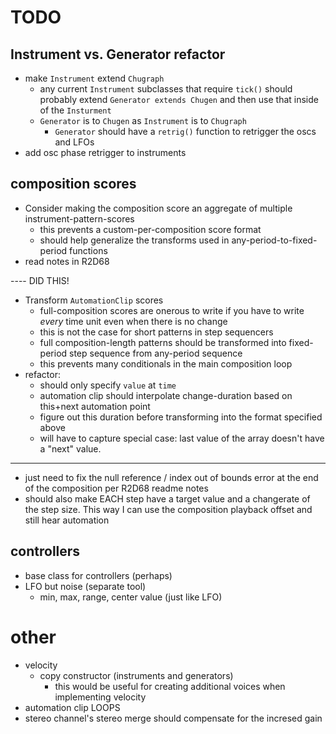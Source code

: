 # TODO
## Instrument vs. Generator refactor
- make `Instrument` extend `Chugraph`
  - any current `Instrument` subclasses that require `tick()` should probably extend `Generator extends Chugen` and then use that inside of the `Insturment`
  - `Generator` is to `Chugen` as `Instrument` is to `Chugraph`
    - `Generator` should have a `retrig()` function to retrigger the oscs and LFOs
- add osc phase retrigger to instruments

## composition scores
- Consider making the composition score an aggregate of multiple instrument-pattern-scores
  - this prevents a custom-per-composition score format
  - should help generalize the transforms used in any-period-to-fixed-period functions
- read notes in R2D68

---- DID THIS!
- Transform `AutomationClip` scores
  - full-composition scores are onerous to write if you have to write *every* time unit even when there is no change
  - this is not the case for short patterns in step sequencers
  - full composition-length patterns should be transformed into fixed-period step sequence from any-period sequence
  - this prevents many conditionals in the main composition loop
- refactor:
  - should only specify `value` at `time`
  - automation clip should interpolate change-duration based on this+next automation point
  - figure out this duration before transforming into the format specified above
  - will have to capture special case: last value of the array doesn't have a "next" value.
----
- just need to fix the null reference / index out of bounds error at the end of the composition per R2D68 readme notes
- should also make EACH step have a target value and a changerate of the step size. This way I can use the composition playback offset and still hear automation


## controllers
- base class for controllers (perhaps)
- LFO but noise (separate tool)
  - min, max, range, center value (just like LFO)

# other
- velocity
  - copy constructor (instruments and generators)
    - this would be useful for creating additional voices when implementing velocity
- automation clip LOOPS
- stereo channel's stereo merge should compensate for the incresed gain